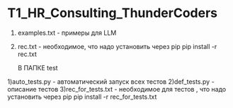 # T1_HR_Consulting_ThunderCoders
1) examples.txt - примеры для LLM
2) rec.txt - необходимое, что надо установить через pip
         pip install -r rec.txt


    В ПАПКЕ test


1)auto_tests.py - автоматический запуск всех тестов
2)def_tests.py - описание тестов
3)rec_for_tests.txt - необходимое для тестов , что надо установить через pip
         pip install -r rec_for_tests.txt
